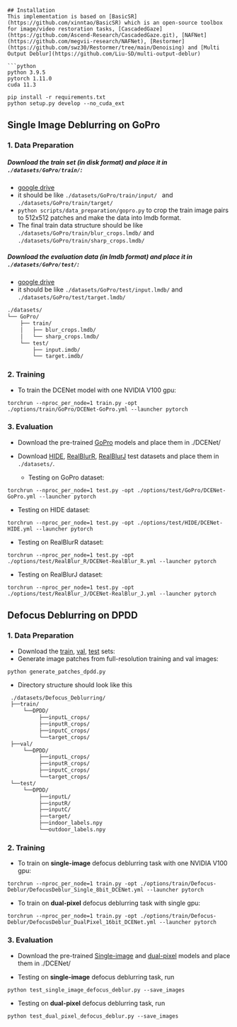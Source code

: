 ﻿```# DCENet: Dual-Branch Context Extractor for Multi-Scale Features in Image Deblurring



## Installation
This implementation is based on [BasicSR](https://github.com/xinntao/BasicSR) which is an open-source toolbox for image/video restoration tasks, [CascadedGaze](https://github.com/Ascend-Research/CascadedGaze.git), [NAFNet](https://github.com/megvii-research/NAFNet), [Restormer](https://github.com/swz30/Restormer/tree/main/Denoising) and [Multi Output Deblur](https://github.com/Liu-SD/multi-output-deblur)

```python
python 3.9.5
pytorch 1.11.0
cuda 11.3
```

```
pip install -r requirements.txt
python setup.py develop --no_cuda_ext
```



##  Single Image Deblurring on GoPro
### 1. Data Preparation
##### Download the train set (in disk format) and place it in ```./datasets/GoPro/train/```:

* [google drive](https://drive.google.com/file/d/1zgALzrLCC_tcXKu_iHQTHukKUVT1aodI/view?usp=sharing)
* it should be like ```./datasets/GoPro/train/input/ ``` and ```./datasets/GoPro/train/target/```
* ```python scripts/data_preparation/gopro.py``` to crop the train image pairs to 512x512 patches and make the data into lmdb format.
* The final train data structure should be like ```./datasets/GoPro/train/blur_crops.lmdb/``` and ```./datasets/GoPro/train/sharp_crops.lmdb/```

##### Download the evaluation data (in lmdb format) and place it in ```./datasets/GoPro/test/```:

  * [google drive](https://drive.google.com/file/d/1abXSfeRGrzj2mQ2n2vIBHtObU6vXvr7C/view?usp=sharing)
  * it should be like ```./datasets/GoPro/test/input.lmdb/``` and ```./datasets/GoPro/test/target.lmdb/```

```bash
./datasets/
└── GoPro/
    ├── train/
    │   ├── blur_crops.lmdb/
    │   └── sharp_crops.lmdb/
    └── test/
        ├── input.imdb/
        └── target.imdb/

```



### 2. Training

* To train the DCENet model with one NVIDIA V100 gpu:

```
torchrun --nproc_per_node=1 train.py -opt ./options/train/GoPro/DCENet-GoPro.yml --launcher pytorch
```

### 3. Evaluation


* Download the pre-trained [GoPro](https://drive.google.com/file/d/1XCcPRU1u1CbgpzqOiH3zBH5FGXlQBWFd/view?usp=drive_link) models and place them in ./DCENet/


* Download [HIDE](https://drive.google.com/file/d/1XRomKYJF1H92g1EuD06pCQe4o6HlwB7A/view?usp=sharing), [RealBlurR](https://drive.google.com/file/d/1glgeWXCy7Y0qWDc0MXBTUlZYJf8984hS/view?usp=sharing), [RealBlurJ](https://drive.google.com/file/d/1Rb1DhhXmX7IXfilQ-zL9aGjQfAAvQTrW/view?usp=sharing) test datasets and place them in `./datasets/`.

  * Testing on GoPro dataset:
```
torchrun --nproc_per_node=1 test.py -opt ./options/test/GoPro/DCENet-GoPro.yml --launcher pytorch
```
  
  * Testing on HIDE dataset:
```
torchrun --nproc_per_node=1 test.py -opt ./options/test/HIDE/DCENet-HIDE.yml --launcher pytorch
```
  
  * Testing on RealBlurR dataset:
```
torchrun --nproc_per_node=1 test.py -opt ./options/test/RealBlur_R/DCENet-RealBlur_R.yml --launcher pytorch
```

  * Testing on RealBlurJ dataset:
```
torchrun --nproc_per_node=1 test.py -opt ./options/test/RealBlur_J/DCENet-RealBlur_J.yml --launcher pytorch
```

##  Defocus Deblurring on DPDD
### 1. Data Preparation
* Download the [train](https://drive.google.com/file/d/1bl5i1cDQNvkgVA_x37QdhvvFk1R80kfe/view?usp=sharing), [val](https://drive.google.com/file/d/1KRAmBzluu-IG9-BOsuakB5rjY5_f-kiR/view?usp=sharing), [test](https://drive.google.com/file/d/1dDWUQ_D93XGtcywoUcZE1HOXCV4EuLyw/view?usp=sharing) sets:
* Generate image patches from full-resolution training and val images:
```
python generate_patches_dpdd.py 
```
* Directory structure should look like this
```bash  
 ./datasets/Defocus_Deblurring/
 ├──train/
     └──DPDD/
          ├──inputL_crops/
          ├──inputR_crops/
          ├──inputC_crops/
          └──target_crops/
 ├──val/
     └──DPDD/
          ├──inputL_crops/
          ├──inputR_crops/
          ├──inputC_crops/
          └──target_crops/
 └──test/
     └──DPDD/
          ├──inputL/
          ├──inputR/
          ├──inputC/
          ├──target/
          ├──indoor_labels.npy
          └──outdoor_labels.npy
```

### 2. Training
  * To train on **single-image** defocus deblurring task with one NVIDIA V100 gpu:
```
torchrun --nproc_per_node=1 train.py -opt ./options/train/Defocus-Deblur/DefocusDeblur_Single_8bit_DCENet.yml --launcher pytorch
```
* To train on **dual-pixel** defocus deblurring task  with single gpu:
```
torchrun --nproc_per_node=1 train.py -opt ./options/train/Defocus-Deblur/DefocusDeblur_DualPixel_16bit_DCENet.yml --launcher pytorch
```

### 3. Evaluation

* Download the pre-trained [Single-image](https://drive.google.com/file/d/1gXHRheK_PrQRbwlKnlyhk9RFIn6ggze-/view?usp=drive_link) and [dual-pixel](https://drive.google.com/file/d/10879vSuKa1p2q9pCi7epI0xQd8SP0CeE/view?usp=drive_link) models and place them in ./DCENet/

 * Testing on **single-image** defocus deblurring task, run
```
python test_single_image_defocus_deblur.py --save_images
```

 * Testing on **dual-pixel** defocus deblurring task, run
```
python test_dual_pixel_defocus_deblur.py --save_images
```
